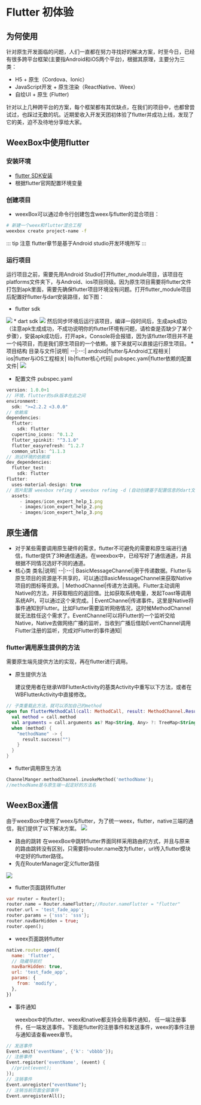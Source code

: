 # Flutter 初体验  

## 为何使用

针对原生开发面临的问题，人们一直都在努力寻找好的解决方案，时至今日，已经有很多跨平台框架(主要指Android和iOS两个平台)，根据其原理，主要分为三类：
* H5 + 原生（Cordova、Ionic）
* JavaScript开发 + 原生渲染（ReactNative、Weex）
* 自绘UI + 原生 (Flutter)

针对以上几种跨平台的方案，每个框架都有其优缺点，在我们的项目中，也都曾尝试过，也踩过无数的坑。近期爱收入开发天团初体验了flutter并成功上线，发现了它的美，迫不及待地分享给大家。

## WeexBox中使用flutter

### 安装环境
* [flutter SDK安装](https://flutter.dev/docs/get-started/install)
* 根据flutter官网配置环境变量 

### 创建项目
* weexBox可以通过命令行创建包含weex与flutter的混合项目：

``` bash
# 新建一个weex和flutter混合工程
weexbox create project-name -f
```

::: tip 注意
flutter章节是基于Android studio开发环境所写
:::

### 运行项目

运行项目之前，需要先用Android Studio打开flutter_module项目，该项目在platforms文件夹下，与Android、ios项目同级。因为原生项目需要将flutter文件打包到apk里面，需要先确保flutter项目环境没有问题。打开flutter_module项目后配置好flutter与dart安装路径，如下图：
* flutter sdk
<img src="../.vuepress/public/image/weexbox2.0/flutter sdk.png"/>
* dart sdk
<img src="../.vuepress/public/image/weexbox2.0/dart_sdk.png"/>
然后同步环境后运行该项目，编译一段时间后，生成apk成功（注意apk生成成功，不成功说明你的flutter环境有问题，请检查是否缺少了某个步骤），安装apk成功后，打开apk，Console将会报错，因为该flutter项目并不是一个纯项目，而是我们原生项目的一个依赖。接下来就可以直接运行原生项目。
* 项目结构
  目录与文件|说明|
  --|:--:|
  android|flutter与Android工程相关|
  ios|flutter与iOS工程相关|
  lib|flutter核心代码|
  pubspec.yaml|flutter依赖的配置文件|
  
<img src="../.vuepress/public/image/weexbox2.0/flutter1.png"/>

* 配置文件 pubspec.yaml
```js
version: 1.0.0+1
// 环境，flutter的sdk版本在此之间
environment:
  sdk: ">=2.2.2 <3.0.0"
// 依赖库  
dependencies:
  flutter:
    sdk: flutter
  cupertino_icons: ^0.1.2
  flutter_spinkit: "^3.1.0"
  flutter_easyrefresh: ^1.2.7
  common_utils: ^1.1.3
// 测试环境的依赖库
dev_dependencies:
  flutter_test:
    sdk: flutter
flutter:
  uses-material-design: true
// 图片配置 weexbox refimg / weexbox refimg -d (自动创建基于配置信息的dart文件) 已实现自动导入图片配置
  assets:
     - images/icon_expert_help_1.png
     - images/icon_expert_help_2.png
     - images/icon_expert_help_3.png
```

## 原生通信
* 对于某些需要调用原生硬件的需求，flutter不可避免的需要和原生端进行通信，flutter提供了3种通信通道。在weexbox中，已经写好了通信通道，并且根据不同情况选好不同的通道。
* 核心类
  类名|说明|
  --|:--:|
  BasicMessageChannel|用于传递数据。Flutter与原生项目的资源是不共享的，可以通过BasicMessageChannel来获取Native项目的图标等资源。|
  MethodChannel|传递方法调用。Flutter主动调用Native的方法，并获取相应的返回值。比如获取系统电量，发起Toast等调用系统API，可以通过这个来完成。|
  EventChannel|传递事件。这里是Native将事件通知到Flutter。比如Flutter需要监听网络情况，这时候MethodChannel就无法胜任这个需求了。EventChannel可以将Flutter的一个监听交给Native，Native去做网络广播的监听，当收到广播后借助EventChannel调用Flutter注册的监听，完成对Flutter的事件通知|

### flutter调用原生提供的方法

需要原生端先提供方法的实现，再在flutter进行调用。
* 原生提供方法

  建议使用者在继承WBFlutterActivity的基类Activity中重写以下方法，或者在WBFlutterActivity中直接修改。

```kotlin
// 子类重载此方法，就可以添加自己的method
open fun flutterMethodCall(call: MethodCall, result: MethodChannel.Result) {
  val method = call.method
  val arguments = call.arguments as? Map<String, Any> ?: TreeMap<String, Any>()
  when (method) {
    "methodName" -> {
      result.success("")
    }
  }
}
```
* flutter调用原生方法

```dart
ChannelManger.methodChannel.invokeMethod('methodName');
//methodName是与原生端一起定好的方法名
```

## WeexBox通信
由于weexBox中使用了weex与flutter，为了统一weex，flutter，native三端的通信，我们提供了以下解决方案。
<img src="../.vuepress/public/image/weexbox2.0/flutter2.png"/>
* 路由的跳转
在weexBox中跳转flutter界面同样采用路由的方式，并且与原来的路由跳转没有区别，只需要将router.name改为flutter，url传入flutter模块中定好的flutter路径。
* 先在RouterManager定义flutter路径
<img src="../.vuepress/public/image/weexbox2.0/routerManage.png"/>

* flutter页面跳转flutter
```dart
var router = Router();
router.name = Router.nameFlutter;//Router.nameFlutter = "flutter"
router.url = 'test_fade_app';
router.params = {'sss': 'sss'};
router.navBarHidden = true;
router.open();
```
* weex页面跳转flutter
```js
native.router.open({
  name: 'flutter',
  // 隐藏导航栏
  navBarHidden: true,
  url: 'test_fade_app',
  params: {
    from: 'modify',
  },
})
```
* 事件通知

  weexbox中的flutter、weex和native都支持全局事件通知， 任一端注册事件，任一端发送事件。下面是flutter的注册事件和发送事件，weex的事件注册与通知请查看weex章节。
```dart
// 发送事件
Event.emit('eventName', {'k': 'vbbbb'});
// 注册事件
Event.register('eventName', (event) {
  //print(event); 
});
// 注销事件
Event.unregister("eventName");
// 注销当前页面全部事件
Event.unregisterAll();
```  






